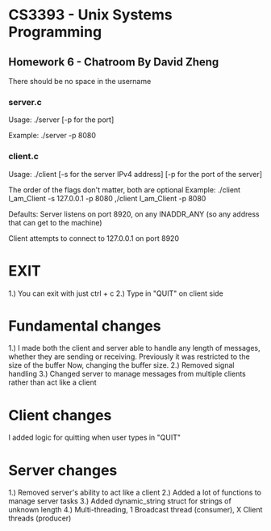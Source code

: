 # CS3393 - Unix Systems Programming
## Homework 6 - Chatroom By David Zheng

There should be no space in the username

### server.c
Usage: ./server [-p for the port]

Example:
    ./server -p 8080

### client.c
Usage: ./client <name for the user> [-s for the server IPv4 address] [-p for the port of the server]

The order of the flags don't matter, both are optional
Example:
    ./client I_am_Client -s 127.0.0.1 -p 8080
    ,/client I_am_Client -p 8080


Defaults:
Server listens on port 8920, on any INADDR_ANY (so any address that can get to the machine)

Client attempts to connect to 127.0.0.1 on port 8920

# EXIT
1.) You can exit with just ctrl + c
2.) Type in "QUIT" on client side

# Fundamental changes
1.) I made both the client and server able to handle any length of messages, whether
they are sending or receiving. Previously it was restricted to the size of the buffer
Now, changing the buffer size.
2.) Removed signal handling
3.) Changed server to manage messages from multiple clients rather than act like a client

# Client changes
I added logic for quitting when user types in "QUIT"

# Server changes
1.) Removed server's ability to act like a client
2.) Added a lot of functions to manage server tasks
3.) Added dynamic_string struct for strings of unknown length
4.) Multi-threading, 1 Broadcast thread (consumer), X Client threads (producer)
